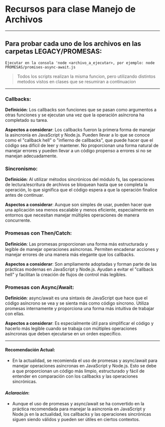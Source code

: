 # Recursos para clase Manejo de Archivos
------------------------------------------------------------------------------------------------------------------
## Para probar cada uno de los archivos en las carpetas LEGACY/PROMESAS:
    Ejecutar en la consola 'node <archivo_a_ejecutar>, por ejemplo: node PROMESAS/promises-async-await.js
> Todos los scripts realizan la misma funcion, pero utilizando distintos metodos vistos en clases que se resumiran a continuacion
------------------------------------------------------------------------------------------------------------------

### Callbacks:
__Definición__: 
Los callbacks son funciones que se pasan como argumentos a otras funciones y se ejecutan una vez que la operación asíncrona ha completado su tarea.

__Aspectos a considerar__:
Los callbacks fueron la primera forma de manejar la asincronía en JavaScript y Node.js.
Pueden llevar a lo que se conoce como el "callback hell" o "infierno de callbacks", que puede hacer que el código sea difícil de leer y mantener.
No proporcionan una forma natural de manejar errores y pueden llevar a un código propenso a errores si no se manejan adecuadamente.

### Sincronismo:
__Definición__: 
Al utilizar métodos sincrónicos del módulo fs, las operaciones de lectura/escritura de archivos se bloquean hasta que se completa la operación, lo que significa que el código espera a que la operación finalice antes de continuar.

__Aspectos a considerar__:
Aunque son simples de usar, pueden hacer que una aplicación sea menos escalable y menos eficiente, especialmente en entornos que necesitan manejar múltiples operaciones de manera concurrente.

### Promesas con Then/Catch:
__Definición__: 
Las promesas proporcionan una forma más estructurada y legible de manejar operaciones asíncronas. Permiten encadenar acciones y manejar errores de una manera más elegante que los callbacks.

__Aspectos a considerar__:
Son ampliamente adoptadas y forman parte de las prácticas modernas en JavaScript y Node.js.
Ayudan a evitar el "callback hell" y facilitan la creación de flujos de control más legibles.

### Promesas con Async/Await:
__Definición__: 
async/await es una sintaxis de JavaScript que hace que el código asíncrono se vea y se sienta más como código síncrono. Utiliza promesas internamente y proporciona una forma más intuitiva de trabajar con ellas.

__Aspectos a considerar__:
Es especialmente útil para simplificar el código y hacerlo más legible cuando se trabaja con múltiples operaciones asíncronas que deben ejecutarse en un orden específico.

-----------------------------------------------------------------------------------------------------------------

#### Recomendación Actual:
 - En la actualidad, se recomienda el uso de promesas y async/await para manejar operaciones asíncronas en JavaScript y Node.js. Esto se debe a que proporcionan un código más limpio, estructurado y fácil de entender en comparación con los callbacks y las operaciones sincrónicas.

#### *Aclaración*:
 - Aunque el uso de promesas y async/await se ha convertido en la práctica recomendada para manejar la asincronía en JavaScript y Node.js en la actualidad, los callbacks y las operaciones sincrónicas siguen siendo válidos y pueden ser útiles en ciertos contextos.
